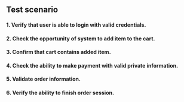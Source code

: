 ## Test scenario
#### 1. Verify that user is able to login with valid credentials.
#### 2. Check the opportunity of system to add item to the cart.
#### 3. Confirm that cart contains added item.
#### 4. Check the ability to make payment with valid private information.
#### 5. Validate order information.
#### 6. Verify the ability to finish order session.